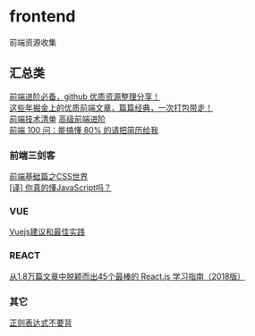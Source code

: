 # frontend
前端资源收集

## 汇总类
[前端进阶必备，github 优质资源整理分享！](https://juejin.im/post/5d3edad9f265da03a652f133)  
[这些年掘金上的优质前端文章，篇篇经典，一次打包带走！](https://juejin.im/post/5d42f4f46fb9a06adb7fc2a1)  
[前端技术清单](https://github.com/alienzhou/frontend-tech-list#0-年度报告) 
[高级前端进阶](https://github.com/yygmind/blog/issues)  
[前端 100 问：能搞懂 80% 的请把简历给我](https://juejin.im/post/5d23e750f265da1b855c7bbe)  

### 前端三剑客
[前端基础篇之CSS世界](https://juejin.im/post/5ce607a7e51d454f6f16eb3d)  
[[译] 你真的懂JavaScript吗？](https://juejin.im/post/5d4ecc4bf265da03dc075e4b#heading-1) 

### VUE
[Vuejs建议和最佳实践](https://juejin.im/post/5d48f3b7e51d4561e224a2c8#heading-5)  

### REACT
[从1.8万篇文章中脱颖而出45个最棒的 React.js 学习指南（2018版）](https://juejin.im/entry/5a66b1d56fb9a01c975a6241)  

### 其它
[正则表达式不要背](https://juejin.im/post/5cdcd42551882568651554e6#heading-2)


